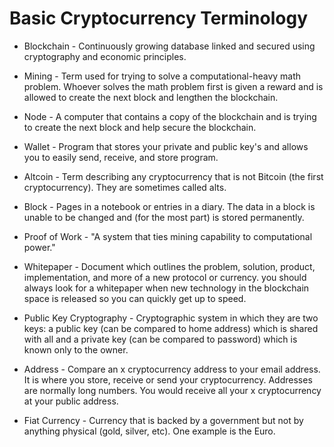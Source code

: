 # Basic Cryptocurrency Terminology

* Blockchain - Continuously growing database linked and secured using cryptography and economic principles.

* Mining - Term used for trying to solve a computational-heavy math problem. Whoever solves the math problem first is given a reward and is allowed to create the next block and lengthen the blockchain.

* Node - A computer that contains a copy of the blockchain and is trying to create the next block and help secure the blockchain.

* Wallet - Program that stores your private and public key's and allows you to easily send, receive, and store program.

* Altcoin - Term describing any cryptocurrency that is not Bitcoin (the first cryptocurrency). They are sometimes called alts.

* Block - Pages in a notebook or entries in a diary. The data in a block is unable to be changed and (for the most part) is stored permanently.

* Proof of Work - "A system that ties mining capability to computational power."

* Whitepaper - Document which outlines the problem, solution, product, implementation, and more of a new protocol or currency. you should always look for a whitepaper when new technology in the blockchain space is released so you can quickly get up to speed. 

* Public Key Cryptography - Cryptographic system in which they are two keys: a public key (can be compared to home address) which is shared with all and a private key (can be compared to password) which is known only to the owner.

* Address - Compare an x cryptocurrency address to your email address. It is where you store, receive or send your cryptocurrency. Addresses are normally long numbers. You would receive all your x cryptocurrency at your public address.

* Fiat Currency - Currency that is backed by a government but not by anything physical (gold, silver, etc). One example is the Euro.